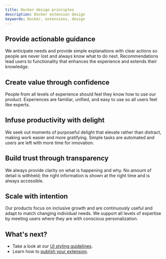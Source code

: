 ```yaml
---
title: Docker design principles
description: Docker extension design
keywords: Docker, extensions, design
---
```


## Provide actionable guidance

We anticipate needs and provide simple explanations with clear actions so people are never lost and always know what to do next. Recommendations lead users to functionality that enhances the experience and extends their knowledge.

## Create value through confidence

People from all levels of experience should feel they know how to use our product. Experiences are familiar, unified, and easy to use so all users feel like experts.

## Infuse productivity with delight

We seek out moments of purposeful delight that elevate rather than distract, making work easier and more gratifying. Simple tasks are automated and users are left with more time for innovation.

## Build trust through transparency

We always provide clarity on what is happening and why. No amount of detail is withheld; the right information is shown at the right time and is always accessible.

## Scale with intention

Our products focus on inclusive growth and are continuously useful and adapt to match changing individual needs. We support all levels of expertise by meeting users where they are with conscious personalization.

## What's next?

- Take a look at our [UI styling guidelines](index.md).
- Learn how to [publish your extension](../extensions/index.md).
